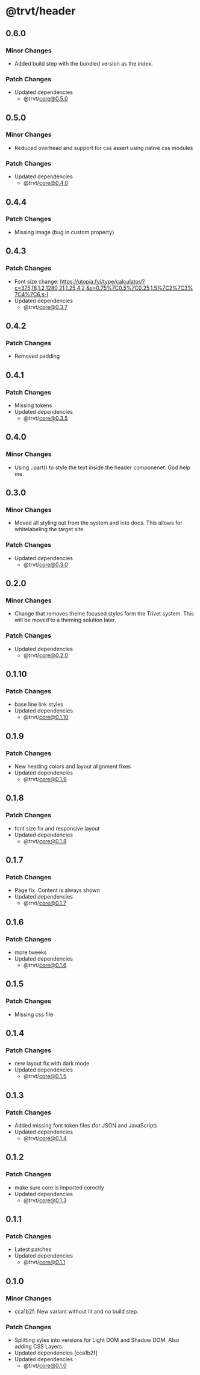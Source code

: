 # @trvt/header

## 0.6.0

### Minor Changes

-   Added build step with the bundled version as the index.

### Patch Changes

-   Updated dependencies
    -   @trvt/core@0.5.0

## 0.5.0

### Minor Changes

-   Reduced overhead and support for css assert using native css modules

### Patch Changes

-   Updated dependencies
    -   @trvt/core@0.4.0

## 0.4.4

### Patch Changes

-   Missing image (bug in custom property)

## 0.4.3

### Patch Changes

-   Font size change: https://utopia.fyi/type/calculator/?c=375,18,1.2,1280,21,1.25,4,2,&s=0.75%7C0.5%7C0.25,1.5%7C2%7C3%7C4%7C6,s-l
-   Updated dependencies
    -   @trvt/core@0.3.7

## 0.4.2

### Patch Changes

-   Removed padding

## 0.4.1

### Patch Changes

-   Missing tokens
-   Updated dependencies
    -   @trvt/core@0.3.5

## 0.4.0

### Minor Changes

-   Using ::part() to style the text inside the header componenet. God help me.

## 0.3.0

### Minor Changes

-   Moved all styling out from the system and into docs. This allows for whitelabeling the target site.

### Patch Changes

-   Updated dependencies
    -   @trvt/core@0.3.0

## 0.2.0

### Minor Changes

-   Change that removes theme focused styles form the Trivet system. This will be moved to a theming solution later.

### Patch Changes

-   Updated dependencies
    -   @trvt/core@0.2.0

## 0.1.10

### Patch Changes

-   base line link styles
-   Updated dependencies
    -   @trvt/core@0.1.10

## 0.1.9

### Patch Changes

-   New heading colors and layout alignment fixes
-   Updated dependencies
    -   @trvt/core@0.1.9

## 0.1.8

### Patch Changes

-   font size fix and responsive layout
-   Updated dependencies
    -   @trvt/core@0.1.8

## 0.1.7

### Patch Changes

-   Page fix. Content is always shown
-   Updated dependencies
    -   @trvt/core@0.1.7

## 0.1.6

### Patch Changes

-   more tweeks
-   Updated dependencies
    -   @trvt/core@0.1.6

## 0.1.5

### Patch Changes

-   Missing css file

## 0.1.4

### Patch Changes

-   new layout fix with dark mode
-   Updated dependencies
    -   @trvt/core@0.1.5

## 0.1.3

### Patch Changes

-   Added missing font token files (for JSON and JavaScript)
-   Updated dependencies
    -   @trvt/core@0.1.4

## 0.1.2

### Patch Changes

-   make sure core is imported corectly
-   Updated dependencies
    -   @trvt/core@0.1.3

## 0.1.1

### Patch Changes

-   Latest patches
-   Updated dependencies
    -   @trvt/core@0.1.1

## 0.1.0

### Minor Changes

-   cca1b2f: New variant without lit and no build step.

### Patch Changes

-   Splitting syles into versions for Light DOM and Shadow DOM. Also adding CSS Layers.
-   Updated dependencies [cca1b2f]
-   Updated dependencies
    -   @trvt/core@0.1.0
